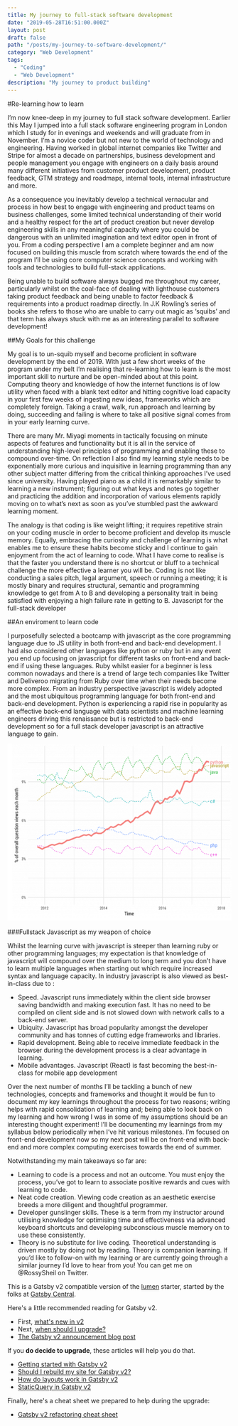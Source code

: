 ```yaml
---
title: My journey to full-stack software development
date: "2019-05-28T16:51:00.000Z"
layout: post
draft: false
path: "/posts/my-journey-to-software-development/" 
category: "Web Development"
tags:
  - "Coding"
  - "Web Development"
description: "My journey to product building"
---
```


#Re-learning how to learn 

I’m now knee-deep in my journey to full stack software development. Earlier this May I jumped into a full stack software engineering program in London which I study for in evenings and weekends and will graduate from in November. I’m a novice coder but not new to the world of technology and engineering. Having worked in global internet companies like Twitter and Stripe for almost a decade on partnerships, business development and people management you engage with engineers on a daily basis around many different initiatives from customer product development, product feedback, GTM strategy and roadmaps, internal tools, internal infrastructure and more.

As a consequence you inevitably develop a technical vernacular and process in how best to engage with engineering and product teams on business challenges, some limited technical understanding of their world and a healthy respect for the art of product creation but never develop engineering skills in any meaningful capacity where you could be dangerous with an unlimited imagination and text editor open in front of you. From a coding perspective I am a complete beginner and am now focused on building this muscle from scratch where towards the end of the program I’ll be using core computer science concepts and working with tools and technologies to build full-stack applications.

Being unable to build software always bugged me throughout my career, particularly whilst on the coal-face of dealing with lighthouse customers taking product feedback and being unable to factor feedback & requirements into a product roadmap directly. In J.K Rowling’s series of books she refers to those who are unable to carry out magic as ‘squibs’ and that term has always stuck with me as an interesting parallel to software development!

##My Goals for this challenge

My goal is to un-squib myself and become proficient in software development by the end of 2019. With just a few short weeks of the program under my belt I’m realising that re-learning how to learn is the most important skill to nurture and be open-minded about at this point. Computing theory and knowledge of how the internet functions is of low utility when faced with a blank text editor and hitting cognitive load capacity in your first few weeks of ingesting new ideas, frameworks which are completely foreign. Taking a crawl, walk, run approach and learning by doing, succeeding and failing is where to take all positive signal comes from in your early learning curve.

There are many Mr. Miyagi moments in tactically focusing on minute aspects of features and functionality but it is all in the service of understanding high-level principles of programming and enabling these to compound over-time. On reflection I also find my learning style needs to be exponentially more curious and inquisitive in learning programming than any other subject matter differing from the critical thinking approaches I’ve used since university. Having played piano as a child it is remarkably similar to learning a new instrument; figuring out what keys and notes go together and practicing the addition and incorporation of various elements rapidly moving on to what’s next as soon as you’ve stumbled past the awkward learning moment.

The analogy is that coding is like weight lifting; it requires repetitive strain on your coding muscle in order to become proficient and develop its muscle memory. Equally, embracing the curiosity and challenge of learning is what enables me to ensure these habits become sticky and I continue to gain enjoyment from the act of learning to code. What I have come to realise is that the faster you understand there is no shortcut or bluff to a technical challenge the more effective a learner you will be. Coding is not like conducting a sales pitch, legal argument, speech or running a meeting; it is mostly binary and requires structural, semantic and programming knowledge to get from A to B and developing a personality trait in being satisfied with enjoying a high failure rate in getting to B.
Javascript for the full-stack developer

##An enviroment to learn code

I purposefully selected a bootcamp with javascript as the core programming language due to JS utility in both front-end and back-end development. I had also considered other languages like python or ruby but in any event you end up focusing on javascript for different tasks on front-end and back-end if using these languages. Ruby whilst easier for a beginner is less common nowadays and there is a trend of large tech companies like Twitter and Deliveroo migrating from Ruby over time when their needs become more complex. From an industry perspective javascript is widely adopted and the most ubiquitous programming language for both front-end and back-end development. Python is experiencing a rapid rise in popularity as an effective back-end language with data scientists and machine learning engineers driving this renaissance but is restricted to back-end development so for a full stack developer javascript is an attractive language to gain.

![python_java.jpg](./python_java.jpg)

###Fullstack Javascript as my weapon of choice

Whilst the learning curve with javascript is steeper than learning ruby or other programming languages; my expectation is that knowledge of javascript will compound over the medium to long term and you don’t have to learn multiple languages when starting out which require increased syntax and language capacity. In industry javascript is also viewed as best-in-class due to :

* Speed. Javascript runs immediately within the client side browser saving bandwidth and making execution fast. It has no need to be compiled on client side and is not slowed down with network calls to a back-end server.
* Ubiquity. Javascript has broad popularity amongst the developer community and has tonnes of cutting edge frameworks and libraries.
* Rapid development. Being able to receive immediate feedback in the browser during the development process is a clear advantage in learning.
* Mobile advantages. Javascript (React) is fast becoming the best-in-class for mobile app development

Over the next number of months I’ll be tackling a bunch of new technologies, concepts and frameworks and thought it would be fun to document my key learnings throughout the process for two reasons; writing helps with rapid consolidation of learning and; being able to look back on my learning and how wrong I was in some of my assumptions should be an interesting thought experiment!
I’ll be documenting my learnings from my syllabus below periodically when I’ve hit various milestones. I’m focused on front-end development now so my next post will be on front-end with back-end and more complex computing exercises towards the end of summer.

Notwithstanding my main takeaways so far are:

* Learning to code is a process and not an outcome. You must enjoy the process, you’ve got to learn to associate positive rewards and cues with learning to code.
* Neat code creation. Viewing code creation as an aesthetic exercise breeds a more diligent and thoughtful programmer.
* Developer gunslinger skills. These is a term from my instructor around utilising knowledge for optimising time and effectiveness via advanced keyboard shortcuts and developing subconscious muscle memory on to use these consistently.
* Theory is no substitute for live coding. Theoretical understanding is driven mostly by doing not by reading. Theory is companion learning.
If you’d like to follow-on with my learning or are currently going through a similar journey I’d love to hear from you! You can get me on @RossySheil on Twitter.







This is a Gatsby v2 compatible version of the
[lumen](https://github.com/alxshelepenok/gatsby-starter-lumen) starter, started
by the folks at [Gatsby Central](https://www.gatsbycentral.com/).

Here's a little recommended reading for Gatsby v2.

* First, [what's new in v2](https://www.gatsbycentral.com/whats-new-in-gatsby-v2)
* Next, [when should I upgrade?](https://www.gatsbycentral.com/when-should-i-upgrade-to-gatsby-v2)
* [The Gatsby v2 announcement blog post](https://www.gatsbyjs.org/blog/2018-09-17-gatsby-v2/)

If you **do decide to upgrade**, these articles will help you do that.

* [Getting started with Gatsby v2](https://www.gatsbycentral.com/getting-started-with-gatsby-v2)
* [Should I rebuild my site for Gatsby v2?](https://www.gatsbycentral.com/should-i-rebuild-my-site-for-gatsby-v2)
* [How do layouts work in Gatsby v2](https://www.gatsbycentral.com/how-do-layouts-work-in-gatsby-v2)
* [StaticQuery in Gatsby v2](https://www.gatsbycentral.com/staticquery-in-gatsby-v2)

Finally, here's a cheat sheet we prepared to help during the upgrade:

* [Gatsby v2 refactoring cheat sheet](https://www.gatsbycentral.com/gatsby-v2-refactoring-cheat-sheet)
